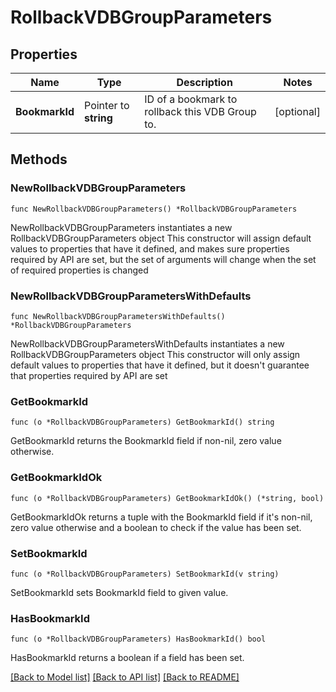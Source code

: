 # RollbackVDBGroupParameters

## Properties

Name | Type | Description | Notes
------------ | ------------- | ------------- | -------------
**BookmarkId** | Pointer to **string** | ID of a bookmark to rollback this VDB Group to. | [optional] 

## Methods

### NewRollbackVDBGroupParameters

`func NewRollbackVDBGroupParameters() *RollbackVDBGroupParameters`

NewRollbackVDBGroupParameters instantiates a new RollbackVDBGroupParameters object
This constructor will assign default values to properties that have it defined,
and makes sure properties required by API are set, but the set of arguments
will change when the set of required properties is changed

### NewRollbackVDBGroupParametersWithDefaults

`func NewRollbackVDBGroupParametersWithDefaults() *RollbackVDBGroupParameters`

NewRollbackVDBGroupParametersWithDefaults instantiates a new RollbackVDBGroupParameters object
This constructor will only assign default values to properties that have it defined,
but it doesn't guarantee that properties required by API are set

### GetBookmarkId

`func (o *RollbackVDBGroupParameters) GetBookmarkId() string`

GetBookmarkId returns the BookmarkId field if non-nil, zero value otherwise.

### GetBookmarkIdOk

`func (o *RollbackVDBGroupParameters) GetBookmarkIdOk() (*string, bool)`

GetBookmarkIdOk returns a tuple with the BookmarkId field if it's non-nil, zero value otherwise
and a boolean to check if the value has been set.

### SetBookmarkId

`func (o *RollbackVDBGroupParameters) SetBookmarkId(v string)`

SetBookmarkId sets BookmarkId field to given value.

### HasBookmarkId

`func (o *RollbackVDBGroupParameters) HasBookmarkId() bool`

HasBookmarkId returns a boolean if a field has been set.


[[Back to Model list]](../README.md#documentation-for-models) [[Back to API list]](../README.md#documentation-for-api-endpoints) [[Back to README]](../README.md)


